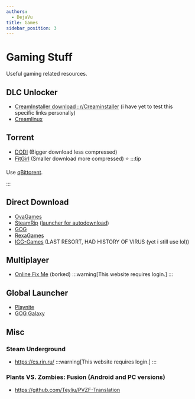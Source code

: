 ```yaml
---
authors:
  - DejaVu
title: Games
sidebar_position: 3
---
```

# Gaming Stuff
Useful gaming related resources.

## DLC Unlocker
- [CreamInstaller download : r/Creaminstaller](https://www.reddit.com/r/Creaminstaller/comments/1h9mqjr/creaminstaller_download/) (i have yet to test this specific links personally)
- [Creamlinux](https://github.com/Novattz/creamlinux-installer)
## Torrent
- [DODI](https://dodi-repacks.site/) (Bigger download less compressed)
- [FitGirl](http://fitgirl-repacks.site/) (Smaller download more compressed) ⭐
:::tip

Use [qBittorent](https://www.qbittorrent.org/download).

:::
## Direct Download
- [OvaGames](https://www.ovagames.com/)
- [SteamRip](https://steamrip.com/) ([launcher for autodownload](https://ascendara.app/))
- [GOG](https://gog-games.to/)
- [RexaGames](https://rexagames.com/)
- [IGG-Games](https://igg-games.com/) (LAST RESORT, HAD HISTORY OF VIRUS (yet i still use lol))
## Multiplayer
- [Online Fix Me](https://online-fix.me/) (borked)
:::warning[This website requires login.]
:::
## Global Launcher
- [Playnite](https://playnite.link/)
- [GOG Galaxy](https://gog-games.to/)
## Misc
### Steam Underground
- https://cs.rin.ru/
:::warning[This website requires login.]
:::
### Plants VS. Zombies: Fusion (Android and PC versions)
- https://github.com/Teyliu/PVZF-Translation